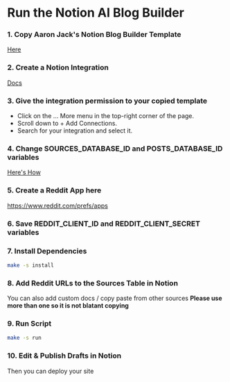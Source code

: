 # Run the Notion AI Blog Builder

### 1. Copy Aaron Jack's Notion Blog Builder Template
[Here](https://circular-conga-1d1.notion.site/AI-Blog-Builder-11e657f5227b80848224d4e97aaeba79?pvs=4)

### 2. Create a Notion Integration
[Docs](https://www.notion.so/my-integrations)

### 3. Give the integration permission to your copied template
- Click on the ... More menu in the top-right corner of the page.
- Scroll down to + Add Connections.
- Search for your integration and select it.

### 4. Change SOURCES_DATABASE_ID and POSTS_DATABASE_ID variables
[Here's How](https://developers.notion.com/reference/retrieve-a-database)

### 5. Create a Reddit App here
https://www.reddit.com/prefs/apps

### 6. Save REDDIT_CLIENT_ID and REDDIT_CLIENT_SECRET variables

### 7. Install Dependencies
```sh
make -s install
```

### 8. Add Reddit URLs to the Sources Table in Notion
You can also add custom docs / copy paste from other sources
**Please use more than one so it is not blatant copying**

### 9. Run Script
```sh
make -s run
```

### 10. Edit & Publish Drafts in Notion
Then you can deploy your site
